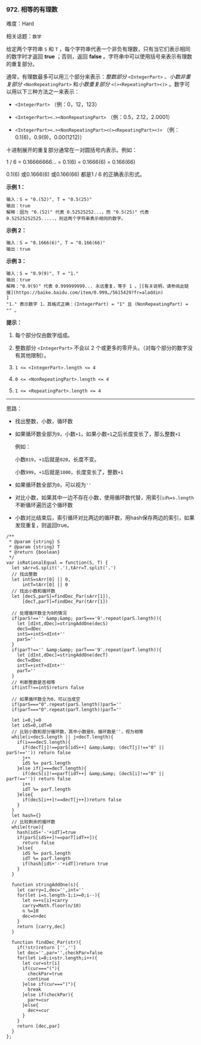 ### 972. 相等的有理数

难度：Hard

相关话题：`数学`

给定两个字符串  `S`  和  `T` ，每个字符串代表一个非负有理数，只有当它们表示相同的数字时才返回 **true** ；否则，返回 **false** 。字符串中可以使用括号来表示有理数的重复部分。



通常，有理数最多可以用三个部分来表示：*整数部分*  `<IntegerPart>` 、*小数非重复部分*  `<NonRepeatingPart>` 和*小数重复部分*  `<(><RepeatingPart><)>` 。数字可以用以下三种方法之一来表示：




* `<IntegerPart>` （例：0，12，123）

* `<IntegerPart><.><NonRepeatingPart>`  （例：0.5，2.12，2.0001）

* `<IntegerPart><.><NonRepeatingPart><(><RepeatingPart><)>` （例：0.1(6)，0.9(9)，0.00(1212)）





十进制展开的重复部分通常在一对圆括号内表示。例如：



1 / 6 = 0.16666666... = 0.1(6) = 0.1666(6) = 0.166(66)



0.1(6) 或0.1666(6) 或0.166(66) 都是1 / 6 的正确表示形式。







**示例 1：** 



```
输入：S = "0.(52)", T = "0.5(25)"
输出：true
解释：因为 "0.(52)" 代表 0.52525252...，而 "0.5(25)" 代表 0.52525252525.....，则这两个字符串表示相同的数字。
```


**示例 2：** 



```
输入：S = "0.1666(6)", T = "0.166(66)"
输出：true
```


**示例 3：** 



```
输入：S = "0.9(9)", T = "1."
输出：true
解释："0.9(9)" 代表 0.999999999... 永远重复，等于 1 。[[有关说明，请参阅此链接](https://baike.baidu.com/item/0.999…/5615429?fr=aladdin)
]
"1." 表示数字 1，其格式正确：(IntegerPart) = "1" 且 (NonRepeatingPart) = "" 。
```






**提示：** 




1. 每个部分仅由数字组成。

2. 整数部分 `<IntegerPart>` 不会以 2 个或更多的零开头。（对每个部分的数字没有其他限制）。

3.  `1 <= <IntegerPart>.length <= 4 ` 

4.  `0 <= <NonRepeatingPart>.length <= 4 ` 

5.  `1 <= <RepeatingPart>.length <= 4 ` 






-----

思路：

* 找出整数，小数，循环数
* 如果循环数全部为`9`，小数`+1`，如果小数`+1`之后长度变长了，那么整数`+1`

    例如： 
    
    小数`019`，`+1`后就是`020`，长度不变。
    
    小数`999`，`+1`后就是`1000`，长度变长了，整数`+1`
    
* 如果循环数全部为`0`，可以视为`''`
* 对比小数，如果其中一边不存在小数，使用循环数代替，用索引`id%=s.length`不断循环遍历这个循环数
* 小数对比结束后，索引循环对比两边的循环数，用hash保存两边的索引，如果发现重复，则返回true。

```
/**
 * @param {string} S
 * @param {string} T
 * @return {boolean}
 */
var isRationalEqual = function(S, T) {
  let sArr=S.split('.'),tArr=T.split('.')
  // 找出整数
  let intS=sArr[0] || 0,
      intT=tArr[0] || 0
  // 找出小数和循环数
  let [decS,parS]=findDec_Par(sArr[1]),
      [decT,parT]=findDec_Par(tArr[1])
  
  // 处理循环数全为9的情况
  if(parS!=='' &amp;&amp; parS==='9'.repeat(parS.length)){
    let [dInt,dDec]=stringAddOne(decS)
    decS=dDec
    intS=+intS+dInt+''
    parS=''
  }
  if(parT!=='' &amp;&amp; parT==='9'.repeat(parT.length)){
    let [dInt,dDec]=stringAddOne(decT)
    decT=dDec
    intT=+intT+dInt+''
    parT=''
  }
  // 判断整数是否相等
  if(intT!==intS)return false

  // 如果循环数全为0，可以当成空
  if(parS==="0".repeat(parS.length))parS=''
  if(parT==="0".repeat(parT.length))parT=''
  
  let i=0,j=0
  let idS=0,idT=0 
  // 比较小数和部分循环数，其中小数是0，循环数是''，视为相等
  while(i<decS.length || j<decT.length){
    if(i===decS.length){
      if(decT[j]!==parS[idS++] &amp;&amp; (decT[j]!=="0" || parS!=='')) return false
      j++
      idS %= parS.length
    }else if(j===decT.length){
      if(decS[i]!==parT[idT++] &amp;&amp; (decS[i]!=="0" || parT!=='')) return false
      i++
      idT %= parT.length
    }else{
      if(decS[i++]!==decT[j++])return false
    }
  }
  let hash={}
  // 比较剩余的循环数
  while(true){
    hash[idS+'-'+idT]=true
    if(parS[idS++]!==parT[idT++]){
      return false
    }else{
      idS %= parS.length
      idT %= parT.length
      if(hash[idS+'-'+idT])return true
    }
  }
  
  function stringAddOne(s){
    let carry=1,dec='',int=''
    for(let i=s.length-1;i>=0;i--){
      let n=+s[i]+carry
      carry=Math.floor(n/10)
      n %=10
      dec=n+dec
    }
    return [carry,dec]
  }
  
  function findDec_Par(str){
    if(!str)return ['','']
    let dec='',par='',checkPar=false
    for(let i=0;i<str.length;i++){
      let cur=str[i]
      if(cur==="("){
        checkPar=true
        continue
      }else if(cur===")"){
        break
      }else if(checkPar){
        par+=cur
      }else{
        dec+=cur
      }
    }    
    return [dec,par]
  }
};
```

